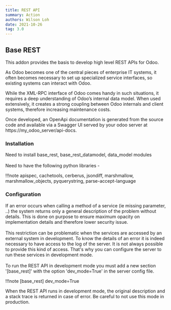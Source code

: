 ```yaml
---
title: REST API
summary: Action
authors: Wilson Loh
date: 2021-10-26
tag: 3.0
---
```



## Base REST

This addon provides the basis to develop high level REST APIs for Odoo.

As Odoo becomes one of the central pieces of enterprise IT systems, it often becomes necessary to set up specialized service interfaces, so existing systems can interact with Odoo.

While the XML-RPC interface of Odoo comes handy in such situations, it requires a deep understanding of Odoo’s internal data model. When used extensively, it creates a strong coupling between Odoo internals and client systems, therefore increasing maintenance costs.

Once developed, an OpenApi documentation is generated from the source code and available via a Swagger UI served by your odoo server at https://my_odoo_server/api-docs.

### Installation

Need to install base_rest, base_rest_datamodel, data_model modules
<br /><br />
Need to have the following python libraries - 

!!!note
    apispec,
    cachetools,
    cerberus,
    jsondiff,
    marshmallow,
    marshmallow_objects,
    pyquerystring,
    parse-accept-language

### Configuration
If an error occurs when calling a method of a service (ie missing parameter, ..) the system returns only a general description of the problem without details. This is done on purpose to ensure maximum opacity on implementation details and therefore lower security issue.
<br /><br />
This restriction can be problematic when the services are accessed by an external system in development. To know the details of an error it is indeed necessary to have access to the log of the server. It is not always possible to provide this kind of access. That's why you can configure the server to run these services in development mode.
<br /><br />
To run the REST API in development mode you must add a new section '[base_rest]' with the option 'dev_mode=True' in the server config file.

!!!note
    [base_rest]
    dev_mode=True

When the REST API runs in development mode, the original description and a stack trace is returned in case of error. Be careful to not use this mode in production.